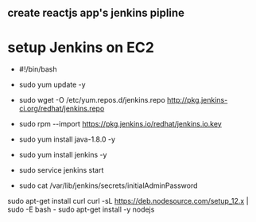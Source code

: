 ## create reactjs app's jenkins pipline

# setup Jenkins on EC2

- #!/bin/bash
- sudo yum update -y
- sudo wget -O /etc/yum.repos.d/jenkins.repo http://pkg.jenkins-ci.org/redhat/jenkins.repo
- sudo rpm --import https://pkg.jenkins.io/redhat/jenkins.io.key
- sudo yum install java-1.8.0 -y
- sudo yum install jenkins -y
- sudo service jenkins start

- sudo cat /var/lib/jenkins/secrets/initialAdminPassword



sudo apt-get install curl
curl -sL https://deb.nodesource.com/setup_12.x | sudo -E bash -
sudo apt-get install -y nodejs